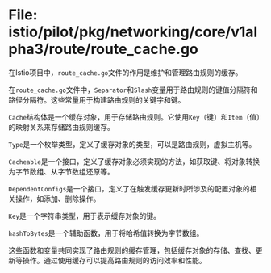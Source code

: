 # File: istio/pilot/pkg/networking/core/v1alpha3/route/route_cache.go

在Istio项目中，`route_cache.go`文件的作用是维护和管理路由规则的缓存。

在`route_cache.go`文件中，`Separator`和`Slash`变量用于路由规则的键值分隔符和路径分隔符。这些常量用于构建路由规则的关键字和键。

`Cache`结构体是一个缓存对象，用于存储路由规则。它使用`Key`（键）和`Item`（值）的映射关系来存储路由规则缓存。

`Type`是一个枚举类型，定义了缓存对象的类型，可以是路由规则，虚拟主机等。

`Cacheable`是一个接口，定义了缓存对象必须实现的方法，如获取键、将对象转换为字节数组、从字节数组还原等。

`DependentConfigs`是一个接口，定义了在触发缓存更新时所涉及的配置对象的相关操作，如添加、删除操作。

`Key`是一个字符串类型，用于表示缓存对象的键。

`hashToBytes`是一个辅助函数，用于将哈希值转换为字节数组。

这些函数和变量共同实现了路由规则的缓存管理，包括缓存对象的存储、查找、更新等操作。通过使用缓存可以提高路由规则的访问效率和性能。

